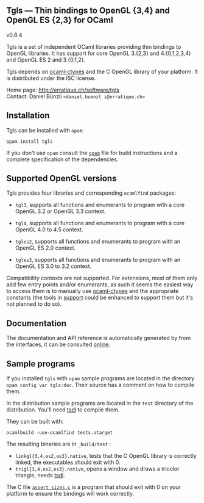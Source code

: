 Tgls — Thin bindings to OpenGL {3,4} and OpenGL ES {2,3} for OCaml
-------------------------------------------------------------------------------
v0.8.4

Tgls is a set of independent OCaml libraries providing thin bindings
to OpenGL libraries. It has support for core OpenGL 3.{2,3} and
4.{0,1,2,3,4} and OpenGL ES 2 and 3.{0,1,2}.

Tgls depends on [ocaml-ctypes][ctypes] and the C OpenGL library of your
platform. It is distributed under the ISC license.
          
[ctypes]: https://github.com/ocamllabs/ocaml-ctypes

Home page: http://erratique.ch/software/tgls  
Contact: Daniel Bünzli `<daniel.buenzl i@erratique.ch>`


## Installation

Tgls can be installed with `opam`:

    opam install tgls

If you don't use `opam` consult the [`opam`](opam) file for
build instructions and a complete specification of the dependencies.


## Supported OpenGL versions 

Tgls provides four libraries and corresponding `ocamlfind` packages:

* `tgl3`, supports all functions and enumerants to program with a
   core OpenGL 3.2 or OpenGL 3.3 context.

* `tgl4`, supports all functions and enumerants to program with a
   core OpenGL 4.0 to 4.5 context.

* `tgles2`, supports all functions and enumerants to program with an
   OpenGL ES 2.0 context.

* `tgles3`, supports all functions and enumerants to program with an
   OpenGL ES 3.0 to 3.2 context.

Compatibility contexts are not supported. For extensions, most of them
only add few entry points and/or enumerants, as such it seems the
easiest way to access them is to manually use [ocaml-ctypes][ctypes] and
the appropriate constants (the tools in [support](support/) could be
enhanced to support them but it's not planned to do so).


## Documentation

The documentation and API reference is automatically generated by from
the interfaces, it can be consulted [online][doc].

[doc]: http://erratique.ch/software/tgls/doc/


## Sample programs

If you installed `tgls` with `opam` sample programs are located in the
directory `opam config var tgls:doc`. Their source has a comment on
how to compile them.

In the distribution sample programs are located in the `test`
directory of the distribution. You'll need [tsdl][4] to compile them.

They can be built with:

    ocamlbuild -use-ocamlfind tests.otarget

The resulting binaries are in `_build/test` :

- `linkgl{3,4,es2,es3}.native`, tests that the C OpenGL library is 
  correctly linked, the executables should exit with 0. 
- `trigl{3,4,es2,es3}.native`, opens a window and draws a tricolor 
  triangle, needs [tsdl][4].

The C file [`assert_sizes.c`](test/assert_sizes.c) is a program that
should exit with 0 on your platform to ensure the bindings will
work correctly. 
  
[4]: http://erratique.ch/software/tsdl 
